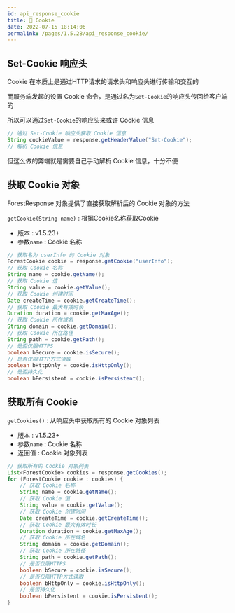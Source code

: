 ```yaml
---
id: api_response_cookie
title: 🥞 Cookie
date: 2022-07-15 18:14:06
permalink: /pages/1.5.28/api_response_cookie/
---
```


## Set-Cookie 响应头

Cookie 在本质上是通过HTTP请求的请求头和响应头进行传输和交互的

而服务端发起的设置 Cookie 命令，是通过名为`Set-Cookie`的响应头传回给客户端的

所以可以通过`Set-Cookie`的响应头来或许 Cookie 信息

```java
// 通过 Set-Cookie 响应头获取 Cookie 信息
String cookieValue = response.getHeaderValue("Set-Cookie");
// 解析 Cookie 信息
```

但这么做的弊端就是需要自己手动解析 Cookie 信息，十分不便

## 获取 Cookie 对象

ForestResponse 对象提供了直接获取解析后的 Cookie 对象的方法

`getCookie(String name)` : 根据Cookie名称获取Cookie
- 版本 : v1.5.23+
- 参数`name` : Cookie 名称

```java
// 获取名为 userInfo 的 Cookie 对象
ForestCookie cookie = response.getCookie("userInfo");
// 获取 Cookie 名称
String name = cookie.getName();
// 获取 Cookie 值
String value = cookie.getValue();
// 获取 Cookie 创建时间
Date createTime = cookie.getCreateTime();
// 获取 Cookie 最大有效时长
Duration duration = cookie.getMaxAge();
// 获取 Cookie 所在域名
String domain = cookie.getDomain();
// 获取 Cookie 所在路径
String path = cookie.getPath();
// 是否仅限HTTPS
boolean bSecure = cookie.isSecure();
// 是否仅限HTTP方式读取
boolean bHttpOnly = cookie.isHttpOnly();
// 是否持久化
boolean bPersistent = cookie.isPersistent(); 
```

## 获取所有 Cookie

`getCookies()` : 从响应头中获取所有的 Cookie 对象列表
- 版本 : v1.5.23+
- 参数`name` : Cookie 名称
- 返回值 : Cookie 对象列表

```java
// 获取所有的 Cookie 对象列表
List<ForestCookie> cookies = response.getCookies();
for (ForestCookie cookie : cookies) {
    // 获取 Cookie 名称
    String name = cookie.getName();
    // 获取 Cookie 值
    String value = cookie.getValue();
    // 获取 Cookie 创建时间
    Date createTime = cookie.getCreateTime();
    // 获取 Cookie 最大有效时长
    Duration duration = cookie.getMaxAge();
    // 获取 Cookie 所在域名
    String domain = cookie.getDomain();
    // 获取 Cookie 所在路径
    String path = cookie.getPath();
    // 是否仅限HTTPS
    boolean bSecure = cookie.isSecure();
    // 是否仅限HTTP方式读取
    boolean bHttpOnly = cookie.isHttpOnly();
    // 是否持久化
    boolean bPersistent = cookie.isPersistent();
}
```

